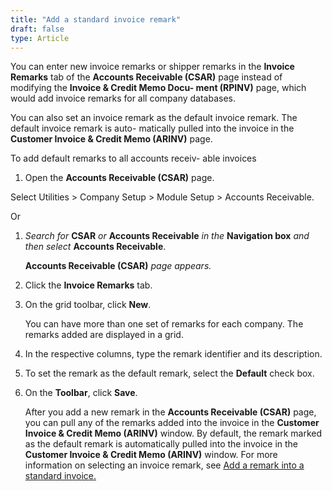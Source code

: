 ```yaml
---
title: "Add a standard invoice remark"
draft: false
type: Article
---
```


You can enter new invoice remarks or shipper remarks in the **Invoice Remarks** tab of the **Accounts Receivable (CSAR)** page instead of modifying the **Invoice & Credit Memo Docu- ment (RPINV)** page, which would add invoice remarks for all company databases.

You can also set an invoice remark as the default invoice remark. The default invoice remark is auto- matically pulled into the invoice in the **Customer Invoice & Credit Memo (ARINV)** page.

To add default remarks to all accounts receiv- able invoices

1.  Open the **Accounts Receivable (CSAR)** page.

Select Utilities > Company Setup > Module Setup > Accounts Receivable.

Or

1.  *Search for* **CSAR** *or* **Accounts Receivable** *in the* **Navigation box** *and then select* **Accounts Receivable**.

    **Accounts Receivable (CSAR)** *page appears.*

2.  Click the **Invoice Remarks** tab.
3.  On the grid toolbar, click **New**.

    You can have more than one set of remarks for each company. The remarks added are displayed in a grid.

4.  In the respective columns, type the remark identifier and its description.
5.  To set the remark as the default remark, select the **Default** check box.
6.  On the **Toolbar**, click **Save**.

    After you add a new remark in the **Accounts Receivable (CSAR)** page, you can pull any of the remarks added into the invoice in the **Customer Invoice & Credit Memo (ARINV)** window. By default, the remark marked as the default remark is automatically pulled into the invoice in the **Customer Invoice & Credit Memo (ARINV)** window. For more information on selecting an invoice remark, see [Add a remark into a standard invoice.](add-default-remark-in-a-standard-invoice.md)